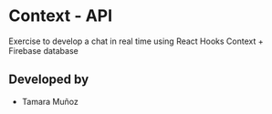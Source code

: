 # Context - API

Exercise to develop a chat in real time using React Hooks Context + Firebase database


## Developed by

- Tamara Muñoz
